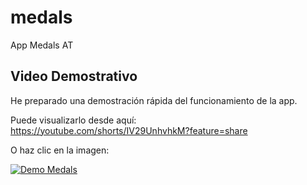# medals
App Medals AT

## Video Demostrativo
He preparado una demostración rápida del funcionamiento de la app.

Puede visualizarlo desde aquí:  
https://youtube.com/shorts/IV29UnhvhkM?feature=share

O haz clic en la imagen:

[![Demo Medals](https://img.youtube.com/vi/IV29UnhvhkM/0.jpg)](https://youtube.com/shorts/IV29UnhvhkM?feature=share)
